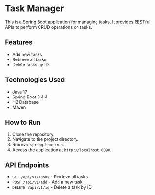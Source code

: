 # Task Manager

This is a Spring Boot application for managing tasks. It provides RESTful APIs to perform CRUD operations on tasks.

## Features
- Add new tasks
- Retrieve all tasks
- Delete tasks by ID

## Technologies Used
- Java 17
- Spring Boot 3.4.4
- H2 Database
- Maven

## How to Run
1. Clone the repository.
2. Navigate to the project directory.
3. Run `mvn spring-boot:run`.
4. Access the application at `http://localhost:8090`.

## API Endpoints
- `GET /api/v1/tasks` - Retrieve all tasks
- `POST /api/v1/add` - Add a new task
- `DELETE /api/v1/id` - Delete a task by ID